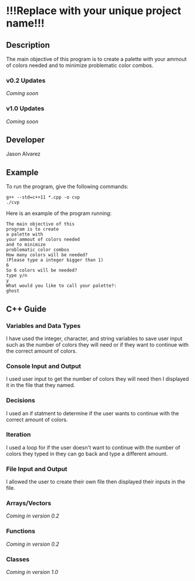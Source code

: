 # !!!Replace with your unique project name!!!

## Description

The main objective of this program is to create a palette with
your ammout of colors needed and to minimize problematic color combos.

### v0.2 Updates

*Coming soon*

### v1.0 Updates

*Coming soon*


## Developer

Jason Alvarez

## Example

To run the program, give the following commands:

```
g++ --std=c++11 *.cpp -o cvp
./cvp
```

Here is an example of the program running:

```
The main objective of this
program is to create
a palette with
your ammout of colors needed
and to minimize
problematic color combos
How many colors will be needed?
(Please type a integer bigger than 1)
6
So 6 colors will be needed?
type y/n
y
What would you like to call your palette?:
ghost
```

## C++ Guide

### Variables and Data Types
I have used the integer, character, and string variables to save user input such as the number of colors they will need or if they want to continue with the correct amount of colors.

### Console Input and Output
I used user input to get the number of colors they will need then I displayed it in the file that they named.

### Decisions
I used an if statment to determine if the user wants to continue with the correct amount of colors.

### Iteration

I used a loop for if the user doesn't want to continue with the number of colors they typed in they can go back and type a different amount.

### File Input and Output
I allowed the user to create their own file then displayed their inputs in the file.

### Arrays/Vectors

*Coming in version 0.2*

### Functions

*Coming in version 0.2*

### Classes

*Coming in version 1.0*
